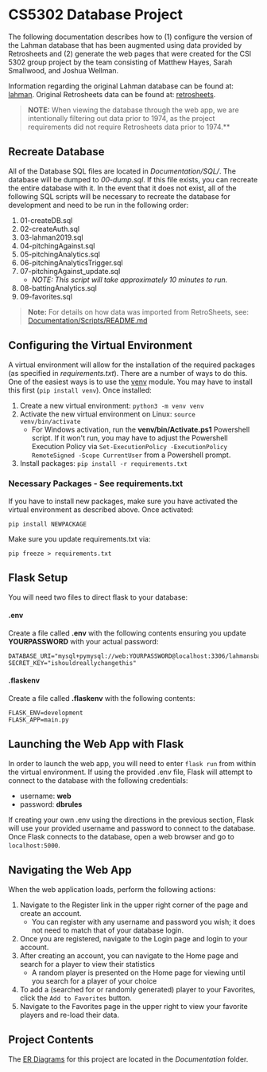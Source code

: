 # CS5302 Database Project
The following documentation describes how to (1) configure the version of the Lahman database that has been augmented using data provided by Retrosheets and (2) generate the web pages that were created for the CSI 5302 group project by the team consisting of Matthew Hayes, Sarah Smallwood, and Joshua Wellman.

Information regarding the original Lahman database can be found at: [lahman](https://www.seanlahman.com/files/database/readme2017.txt).
Original Retrosheets data can be found at: [retrosheets](https://retrosheet.org/).

> **NOTE:** When viewing the database through the web app, we are intentionally filtering out data prior to 1974, as the project requirements did not require Retrosheets data prior to 1974.**

## Recreate Database
All of the Database SQL files are located in *Documentation/SQL/*. The database will be dumped to *00-dump.sql*. If this file exists, you can recreate the entire database with it. In the event that it does not exist, all of the following SQL scripts will be necessary to recreate the database for development and need to be run in the following order:
1. 01-createDB.sql
1. 02-createAuth.sql
1. 03-lahman2019.sql
1. 04-pitchingAgainst.sql
1. 05-pitchingAnalytics.sql
1. 06-pitchingAnalyticsTrigger.sql
1. 07-pitchingAgainst_update.sql
   * *NOTE: This script will take approximately 10 minutes to run.*
1. 08-battingAnalytics.sql
1. 09-favorites.sql

> **Note:** For details on how data was imported from RetroSheets, see: [Documentation/Scripts/README.md](./Documentation/Scripts/README.md)

## Configuring the Virtual Environment
A virtual environment will allow for the installation of the required packages (as specified in *requirements.txt*). There are a number of ways to do this. One of the easiest ways is to use the [venv](https://docs.python.org/3/library/venv.html) module. You may have to install this first (`pip install venv`). Once installed:
1. Create a new virtual environment: `python3 -m venv venv`
1. Activate the new virtual environment on Linux: `source venv/bin/activate`
	* For Windows activation, run the **venv/bin/Activate.ps1** Powershell script.  If it won't run, you may have to adjust the Powershell Execution Policy via `Set-ExecutionPolicy -ExecutionPolicy RemoteSigned -Scope CurrentUser` from a Powershell prompt.
1. Install packages: `pip install -r requirements.txt`

### Necessary Packages - See requirements.txt
If you have to install new packages, make sure you have activated the virtual environment as described above.  Once activated:

```pip
pip install NEWPACKAGE
```

Make sure you update requirements.txt via:

```pip
pip freeze > requirements.txt
```

## Flask Setup
You will need two files to direct flask to your database:

#### .env
Create a file called **.env** with the following contents ensuring you update **YOURPASSWORD** with your actual password:

```text
DATABASE_URI="mysql+pymysql://web:YOURPASSWORD@localhost:3306/lahmansbaseballdb"
SECRET_KEY="ishouldreallychangethis"
```

#### .flaskenv
Create a file called **.flaskenv** with the following contents:

```
FLASK_ENV=development
FLASK_APP=main.py
```

## Launching the Web App with Flask
In order to launch the web app, you will need to enter `flask run` from within the virtual environment. If using the provided .env file, Flask will attempt to connect to the database with the following credentials:
* username: **web**
* password: **dbrules**

If creating your own .env using the directions in the previous section, Flask will use your provided username and password to connect to the database. Once Flask connects to the database, open a web browser and go to `localhost:5000`.

## Navigating the Web App
When the web application loads, perform the following actions:
1. Navigate to the Register link in the upper right corner of the page and create an account.
   * You can register with any username and password you wish; it does not need to match that of your database login.
2. Once you are registered, navigate to the Login page and login to your account.
3. After creating an account, you can navigate to the Home page and search for a player to view their statistics
   * A random player is presented on the Home page for viewing until you search for a player of your choice
4. To add a (searched for or randomly generated) player to your Favorites, click the `Add to Favorites` button.
5. Navigate to the Favorites page in the upper right to view your favorite players and re-load their data.

## Project Contents
The [ER Diagrams](./Documentation/ER_diagrams.pdf) for this project are located in the *Documentation* folder.
